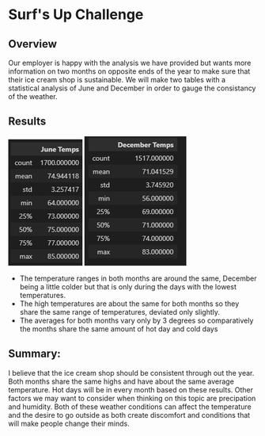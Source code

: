 # Surf's Up Challenge

## Overview
Our employer is happy with the analysis we have provided but wants more information on two months on opposite ends of the year to make sure that their ice cream shop is sustainable. We will make two tables with a statistical analysis of June and December in order to gauge the consistancy of the weather.

## Results
![statistical table of june](june.PNG)
![statistical table of december](dec.PNG)
- The temperature ranges in both months are around the same, December being a little colder but that is only during the days with the lowest temperatures.  
- The high temperatures are about the same for both months so they share the same range of temperatures, deviated only slightly.
- The averages for both months vary only by 3 degrees so comparatively the months share the same amount of hot day and cold days

## Summary: 
I believe that the ice cream shop should be consistent through out the year. Both months share the same highs and have about the same average temperature. Hot days will be in every month based on these results. Other factors we may want to consider when thinking on this topic are precipation and humidity. Both of these weather conditions can affect the temperature and the desire to go outside as both create discomfort and conditions that will make people change their minds.
